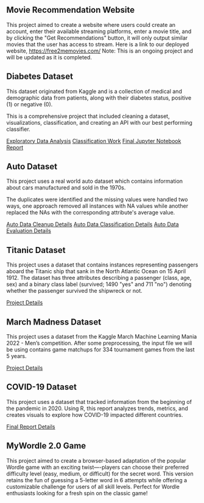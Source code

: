 ## Movie Recommendation Website
This project aimed to create a website where users could create an account, enter their available streaming platforms, enter a movie title, and by clicking the "Get Recommendations" button, it will only output similar movies that the user has access to stream. 
Here is a link to our deployed website, https://free2memovies.com/
Note: This is an ongoing project and will be updated as it is completed. 

## Diabetes Dataset
This dataset originated from Kaggle and is a collection of medical and demographic data from patients, along with their diabetes status, positive (1) or negative (0).

This is a comprehensive project that included cleaning a dataset, visualizations, classification, and creating an API with our best performing classifier. 

[Exploratory Data Analysis](./Diabetes_FinalProject/diabetesVisualization.ipynb)
[Classification Work](./Diabetes_FinalProject/classification.ipynb)
[Final Jupyter Notebook Report](./Diabetes_FinalProject/FinalReport.ipynb)

## Auto Dataset
This project uses a real world auto dataset which contains information about cars manufactured and sold in the 1970s. 

The duplicates were identified and the missing values were handled two ways, one approach removed all instances with NA values while another replaced the NAs with the corresponding attribute's average value. 

[Auto Data Cleanup Details](./AutoDataset/Preparation&Visualization/AutoData.ipynb)
[Auto Data Classification Details](./AutoDataset/Classification/pa4.ipynb)
[Auto Data Evaluation Details](./AutoDataset/Evaluation/pa5.ipynb)

## Titanic Dataset
This project uses a dataset that contains instances representing passengers aboard the Titanic ship that sank in the North Atlantic Ocean on 15 April 1912. The dataset has three attributes describing a passenger (class, age, sex) and a binary class label (survived; 1490 "yes" and 711 "no") denoting whether the passenger survived the shipwreck or not.

[Project Details](./Titanic_Classification/pa6.ipynb)

## March Madness Dataset
This project uses a dataset from the Kaggle March Machine Learning Mania 2022 - Men’s competition. After some preprocessing, the input file we will be using contains game matchups for 334 tournament games from the last 5 years.

[Project Details](./MarchMadnessWinner_Classification/pa7.ipynb)

## COVID-19 Dataset
This project uses a dataset that tracked information from the beginning of the pandemic in 2020. Using R, this report analyzes trends, metrics, and creates visuals to explore how COVID-19 impacted different countries. 

[Final Report Details](./COVID_R_Project/covid_project.md)

## MyWordle 2.0 Game
This project aimed to create a browser-based adaptation of the popular Wordle game with an exciting twist—-players can choose their preferred difficulty level (easy, medium, or difficult) for the secret word. This version retains the fun of guessing a 5-letter word in 6 attempts while offering a customizable challenge for users of all skill levels. Perfect for Wordle enthusiasts looking for a fresh spin on the classic game!
